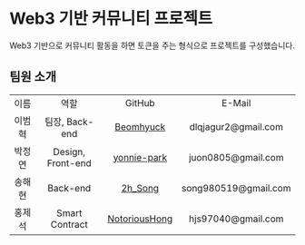 # Web3 기반 커뮤니티 프로젝트

Web3 기반으로 커뮤니티 활동을 하면 토큰을 주는 형식으로 프로젝트를 구성했습니다.

<h2> 팀원 소개 </h2>
<table>
 <tr>
  <td align='center'>이름</td>
  <td align='center'>역할</td>
  <td align='center'>GitHub</td>
  <td align='center'>E-Mail</td>
 </tr>
 
 <tr>
  <td align='center'>이범혁</td>
  <td align='center'>팀장, Back-end</td>
  <td align='center'><a href="https://github.com/Beomhyuck">Beomhyuck</a></td>
  <td align='center'>dlqjagur2@gmail.com</td>
 </tr>   
 
 <tr>
  <td align='center'>박정연</td>
  <td align='center'>Design, Front-end</td>
  <td align='center'><a href="https://github.com/yonnie-park">yonnie-park</a></td>
  <td align='center'>juon0805@gmail.com</td>
 </tr>

  <tr>
  <td align='center'>송해현</td>
  <td align='center'>Back-end</td>
  <td align='center'><a href="https://github.com/2h_Song">2h_Song</a></td>
  <td align='center'>song980519@gmail.com</td>
 </tr>
 
  <tr>
  <td align='center'>홍제석</td>
  <td align='center'>Smart Contract</td>
  <td align='center'><a href="https://github.com/NotoriousHong">NotoriousHong</a></td>
  <td align='center'>hjs97040@gmail.com</td>
 </tr>
</table>
